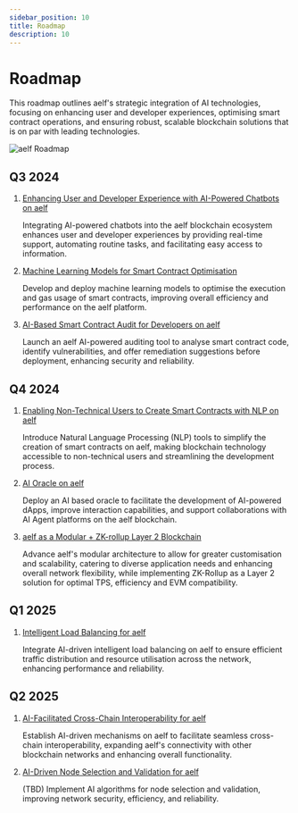 ```yaml
---
sidebar_position: 10
title: Roadmap
description: 10
---
```

# Roadmap

This roadmap outlines aelf's strategic integration of AI technologies, focusing on enhancing user and developer experiences, optimising smart contract operations, and ensuring robust, scalable blockchain solutions that is on par with leading technologies. 

![aelf Roadmap](/img/aelf_roadmap.png "aelf Roadmap")

## Q3 2024

1. [Enhancing User and Developer Experience with AI-Powered Chatbots on aelf](/resources/whitepaper-2/ai-integration-points-in-the-aelf-ecosystem/developer-and-user-experience/#iii-enhancing-user-and-developer-experience-with-ai-powered-chatbots-on-aelf)

   Integrating AI-powered chatbots into the aelf blockchain ecosystem enhances user and developer experiences by providing real-time support, automating routine tasks, and facilitating easy access to information.
2. [Machine Learning Models for Smart Contract Optimisation](/resources/whitepaper-2/ai-integration-points-in-the-aelf-ecosystem/operational-excellence/#i-machine-learning-models-for-smart-contract-optimisation)

   Develop and deploy machine learning models to optimise the execution and gas usage of smart contracts, improving overall efficiency and performance on the aelf platform.
3. [AI-Based Smart Contract Audit for Developers on aelf](/resources/whitepaper-2/ai-integration-points-in-the-aelf-ecosystem/developer-and-user-experience/#ii-ai-based-smart-contract-audit-for-developers-on-aelf)

   Launch an aelf AI-powered auditing tool to analyse smart contract code, identify vulnerabilities, and offer remediation suggestions before deployment, enhancing security and reliability.

## Q4 2024

1. [Enabling Non-Technical Users to Create Smart Contracts with NLP on aelf](/resources/whitepaper-2/ai-integration-points-in-the-aelf-ecosystem/developer-and-user-experience/#i-enabling-non-technical-users-to-create-smart-contracts-with-nlp-on-aelf)

   Introduce Natural Language Processing (NLP) tools to simplify the creation of smart contracts on aelf, making blockchain technology accessible to non-technical users and streamlining the development process.
2. [AI Oracle on aelf](/resources/whitepaper-2/ai-integration-points-in-the-aelf-ecosystem/operational-excellence/#ii-ai-oracle-on-aelf)

   Deploy an AI based oracle to facilitate the development of AI-powered dApps, improve interaction capabilities, and support collaborations with AI Agent platforms on the aelf blockchain.
3. [aelf as a Modular + ZK-rollup Layer 2 Blockchain](/resources/whitepaper-2/modular-blockchain/)

   Advance aelf's modular architecture to allow for greater customisation and scalability, catering to diverse application needs and enhancing overall network flexibility, while implementing ZK-Rollup as a Layer 2 solution for optimal TPS, efficiency and EVM compatibility.

## Q1 2025

1. [Intelligent Load Balancing for aelf](/resources/whitepaper-2/ai-integration-points-in-the-aelf-ecosystem/operational-excellence/#iii-intelligent-load-balancing-for-aelf)

   Integrate AI-driven intelligent load balancing on aelf to ensure efficient traffic distribution and resource utilisation across the network, enhancing performance and reliability.

## Q2 2025

1. [AI-Facilitated Cross-Chain Interoperability for aelf](/resources/whitepaper-2/ai-integration-points-in-the-aelf-ecosystem/operational-excellence/#iv-ai-facilitated-cross-chain-interoperability-for-aelf)

   Establish AI-driven mechanisms on aelf to facilitate seamless cross-chain interoperability, expanding aelf's connectivity with other blockchain networks and enhancing overall functionality.
2. [AI-Driven Node Selection and Validation for aelf](/resources/whitepaper-2/ai-integration-points-in-the-aelf-ecosystem/operational-excellence/#v-ai-driven-node-selection-and-validation-for-aelf)

   (TBD) Implement AI algorithms for node selection and validation, improving network security, efficiency, and reliability.
